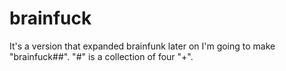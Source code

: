 # brainfuck
It's a version that expanded brainfunk later on
I'm going to make "brainfuck##".
"#" is a collection of four "+".
